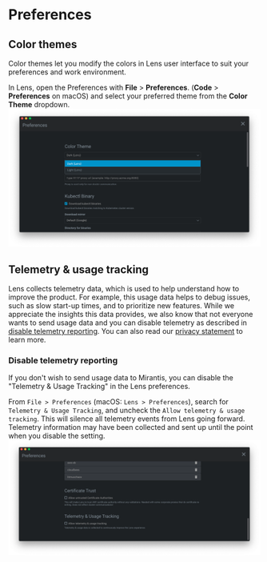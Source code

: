 # Preferences


## Color themes

Color themes let you modify the colors in Lens user interface to suit your preferences and work environment.

In Lens, open the Preferences with **File** > **Preferences**. (**Code** > **Preferences** on macOS) and select your preferred theme from the **Color Theme** dropdown. 
![Color Theme](images/color-theme.png)


## Telemetry & usage tracking

Lens collects telemetry data, which is used to help understand how to improve the product. For example, this usage data helps to debug issues, such as slow start-up times, and to prioritize new features. While we appreciate the insights this data provides, we also know that not everyone wants to send usage data and you can disable telemetry as described in [disable telemetry reporting](#disable-telemetry-reporting). You can also read our [privacy statement](https://www.mirantis.com/company/privacy-policy/) to learn more.


### Disable telemetry reporting

If you don't wish to send usage data to Mirantis, you can disable the "Telemetry & Usage Tracking" in the Lens preferences.

From `File > Preferences` (macOS: `Lens > Preferences`), search for `Telemetry & Usage Tracking`, and uncheck the `Allow telemetry & usage tracking`. This will silence all telemetry events from Lens going forward. Telemetry information may have been collected and sent up until the point when you disable the setting.
![Disable Telemetry & Usage Tracking](images/disabled-telemetry-usage-tracking.png)

